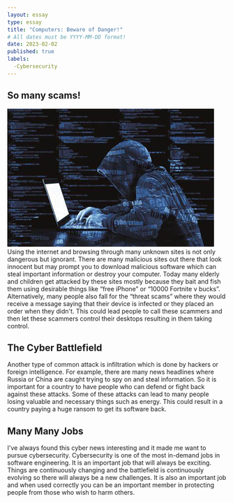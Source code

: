 ```yaml
---
layout: essay
type: essay
title: "Computers: Beware of Danger!"
# All dates must be YYYY-MM-DD format!
date: 2023-02-02
published: true
labels:
  -Cybersecurity
---
```



## So many scams!
<img src="../img/man.jpg">
<br>
Using the internet and browsing through many unknown sites is not only dangerous but ignorant. There are many malicious sites out there that look innocent but may prompt you to download malicious software which can steal important information or destroy your computer. Today many elderly and children get attacked by these sites mostly because they bait and fish them using desirable things like “free iPhone” or “10000 Fortnite v bucks”. Alternatively, many people also fall for the “threat scams” where they would receive a message saying that their device is infected or they placed an order when they didn't. This could lead people to call these scammers and then let these scammers control their desktops resulting in them taking control.

## The Cyber Battlefield
Another type of common attack is infiltration which is done by hackers or foreign intelligence. For example, there are many news headlines where Russia or China are caught trying to spy on and steal information. So it is important for a country to have people who can defend or fight back against these attacks. Some of these attacks can lead to many people losing valuable and necessary things such as energy. This could result in a country paying a huge ransom to get its software back. 

## Many Many Jobs
I've always found this cyber news interesting and it made me want to pursue cybersecurity. Cybersecurity is one of the most in-demand jobs in software engineering. It is an important job that will always be exciting. Things are continuously changing and the battlefield is continuously evolving so there will always be a new challenges. It is also an important job and when used correctly you can be an important member in protecting people from those who wish to harm others.
